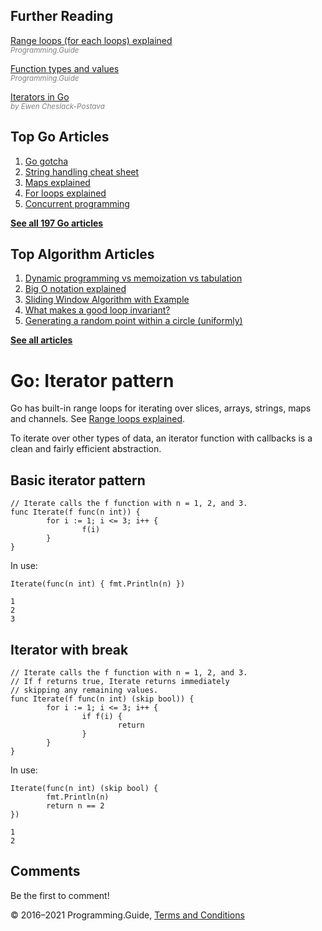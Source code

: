 ## Further Reading

[Range loops (for each loops) explained](for-loop-range-array-slice-map-channel.html)  
<span style="color: grey; font-style: italic; font-size: smaller">Programming.Guide</span>

[Function types and values](function-pointer-type-declaration.html)  
<span style="color: grey; font-style: italic; font-size: smaller">Programming.Guide</span>

[Iterators in Go](https://ewencp.org/blog/golang-iterators/)  
<span style="color: grey; font-style: italic; font-size: smaller">by Ewen Cheslack-Postava</span>

## Top Go Articles

1.  [Go gotcha](go-gotcha.html)
2.  [String handling cheat sheet](string-functions-reference-cheat-sheet.html)
3.  [Maps explained](maps-explained.html)
4.  [For loops explained](for-loop.html)
5.  [Concurrent programming](go-concurrency-tutorial.html)

[**See all 197 Go articles**](index.html)

## Top Algorithm Articles

1.  [Dynamic programming vs memoization vs tabulation](../dynamic-programming-vs-memoization-vs-tabulation.html)
2.  [Big O notation explained](../big-o-notation-explained.html)
3.  [Sliding Window Algorithm with Example](../sliding-window-example.html)
4.  [What makes a good loop invariant?](../what-makes-a-good-loop-invariant.html)
5.  [Generating a random point within a circle (uniformly)](../random-point-within-circle.html)

[**See all articles**](../index.html)

# Go: Iterator pattern

Go has built-in range loops for iterating over slices, arrays, strings, maps and channels. See [Range loops explained](for-loop-range-array-slice-map-channel.html).

To iterate over other types of data, an iterator function with callbacks is a clean and fairly efficient abstraction.

## Basic iterator pattern

    // Iterate calls the f function with n = 1, 2, and 3.
    func Iterate(f func(n int)) {
            for i := 1; i <= 3; i++ {
                    f(i)
            }
    }

In use:

    Iterate(func(n int) { fmt.Println(n) })

    1
    2
    3

## Iterator with break

    // Iterate calls the f function with n = 1, 2, and 3.
    // If f returns true, Iterate returns immediately
    // skipping any remaining values.
    func Iterate(f func(n int) (skip bool)) {
            for i := 1; i <= 3; i++ {
                    if f(i) {
                            return
                    }
            }
    }

In use:

    Iterate(func(n int) (skip bool) {
            fmt.Println(n)
            return n == 2
    })

    1
    2

## Comments

Be the first to comment!

© 2016–2021 Programming.Guide, [Terms and Conditions](../terms-and-conditions.html)
